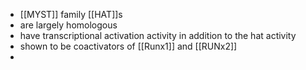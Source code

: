 - [[MYST]] family [[HAT]]s 
- are largely homologous
- have transcriptional activation activity in addition to the hat activity
- shown to be coactivators of [[Runx1]] and [[RUNx2]]
- 